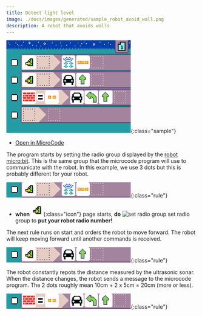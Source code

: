 ```yaml
---
title: Detect light level
image: ./docs/images/generated/sample_robot_avoid_wall.png
description: A robot that avoids walls
---
```


![robot avoid wall program](../images/generated/sample_robot_avoid_wall.png){:class="sample"}

-   [Open in MicroCode](/microcode/#eyJwcm9nZGVmIjp7IlAiOlt7IlIiOlt7IlMiOlsiUzEiXSwiQSI6WyJBNkEiXSwiTSI6WyJNOCJdfSx7IlMiOlsiUzEiXSwiQSI6WyJDQVIiXSwiTSI6WyJDQVIxIl19LHsiUyI6WyJTMTMiXSwiQSI6WyJDQVIiXSwiRiI6WyJGOSJdLCJNIjpbIkNBUjMiLCJDQVIxIl19LHt9XX0seyJSIjpbe31dfSx7IlIiOlt7fV19LHsiUiI6W3t9XX0se31dfSwidmVyc2lvbiI6InYyLjQuNDMifQ)

The program starts by setting the radio group displayed by the [robot micro:bit](../robot.md). This is the same group that the microcode program will use to communicate with the robot. In this example, we use 3 dots but this is probably different for your robot.

![when page starts, set radio group of robot](../images/generated/sample_robot_avoid_wall_page_1_rule_1.png){:class="rule"}

-   **when** ![page start](../images/generated/icon_S1.png){:class="icon"} page starts, **do** ![set radio group](../images/images_A6A.png) set radio group to **put your robot radio number!**

The next rule runs on start and orders the robot to move forward. The robot will keep moving forward until another commands is received.

![when page starts, robot move forward](../images/generated/sample_robot_avoid_wall_page_1_rule_2.png){:class="rule"}

The robot constantly repots the distance measured by
the ultrasonic sonar. When the distance changes, the robot sends a message to the microcode program.
The 2 dots roughly mean 10cm + 2 x 5cm = 20cm (more or less).

![when wall near, robot turn then forward](../images/generated/sample_robot_avoid_wall_page_1_rule_3.png){:class="rule"}
